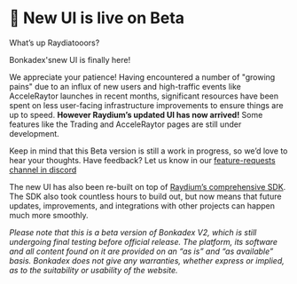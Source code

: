 
# 🎉 New UI is live on Beta


What’s up Raydiatooors? 

Bonkadex'snew UI is finally here!

We appreciate your patience! Having encountered a number of "growing pains" due to an influx of new users and high-traffic events like AcceleRaytor launches in recent months, significant resources have been spent on less user-facing infrastructure improvements to ensure things are up to speed. **However Raydium’s updated UI has now arrived!** Some features like the Trading and AcceleRaytor pages are still under development.

Keep in mind that this Beta version is still a work in progress, so we’d love to hear your thoughts. Have feedback? Let us know in our [feature-requests channel in discord](http://discord.gg/raydium)

The new UI has also been re-built on top of [Raydium’s comprehensive SDK](https://github.com/raydium-io/raydium-sdk). The SDK also took countless hours to build out, but now means that future updates, improvements, and integrations with other projects can happen much more smoothly.

*Please note that this is a beta version of Bonkadex V2, which is still undergoing final testing before official release. The platform, its software and all content found on it are provided on an “as is” and “as available” basis. Bonkadex does not give any warranties, whether express or implied, as to the suitability or usability of the website.*

